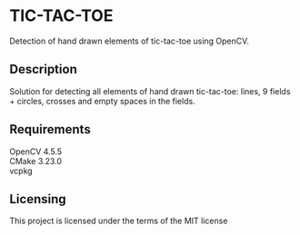 # TIC-TAC-TOE
Detection of hand drawn elements of tic-tac-toe using OpenCV.

## Description
Solution for detecting all elements of hand drawn tic-tac-toe: lines, 9 fields + circles, crosses and empty spaces in the fields.

## Requirements
OpenCV 4.5.5<br/>
CMake 3.23.0<br/>
vcpkg

## Licensing
This project is licensed under the terms of the MIT license
